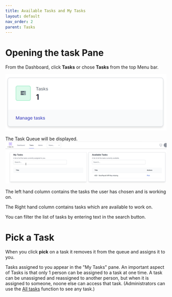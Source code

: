 ```yaml
---
title: Available Tasks and My Tasks
layout: default
nav_order: 2
parent: Tasks
---
```


# Opening the task Pane

From the Dashboard, click **Tasks** or chose **Tasks** from the top Menu bar.

![](2024-07-10-09-52-41.png)

The Task Queue will be displayed.
![](2024-07-10-09-53-02.png)

The left hand column contains the tasks the user has chosen and is working on.

The Right hand column contains tasks which are available to work on. 

You can filter the list of tasks by entering text in the search button.

# Pick a Task

When you click **pick** on a task it removes it from the queue and assigns it to you.

Tasks assigned to you appear in the "My Tasks" pane.
An important aspect of Tasks is that only 1 person can be assigned to a task at one time.  A task can be unassigned and reassigned to another person, but when it is assigned to someone, noone else can access that task.  (Administrators can use the [All tasks](./all-tasks.html) function to see any task.)